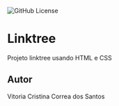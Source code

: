 ![GitHub License](https://img.shields.io/github/license/vcorreasantos/linktree?style=for-the-badge)


# Linktree
Projeto linktree usando HTML e CSS
## Autor
Vitoria Cristina Correa dos Santos
